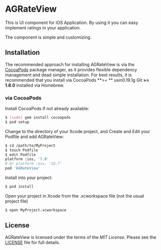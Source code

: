 # AGRateView
This is UI component for iOS Application. By using it you can easy implement ratings in your application. 

The component is simple and customizing. 

## Installation

The recommended approach for installing AGRateView is via the [CocoaPods](http://cocoapods.org/) package manager, as it provides flexible dependency management and dead simple installation. For best results, it is recommended that you install via CocoaPods **>= ** usin0.19.1g Git **>= 1.8.0** installed via Homebrew.

### via CocoaPods

Install CocoaPods if not already available:

``` bash
$ [sudo] gem install cocoapods
$ pod setup
```

Change to the directory of your Xcode project, and Create and Edit your Podfile and add AGRateView:

``` bash
$ cd /path/to/MyProject
$ touch Podfile
$ edit Podfile
platform :ios, '7.0' 
# Or platform :osx, '10.7'
pod 'AGRateView'
```

Install into your project:

``` bash
$ pod install
```

Open your project in Xcode from the .xcworkspace file (not the usual project file)

``` bash
$ open MyProject.xcworkspace
```

## License

AGRateView is licensed under the terms of the *MIT License*. Please see the [LICENSE](LICENSE) file for full details.

